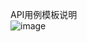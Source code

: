 API用例模板说明																		
![image](https://github.com/jinboGuo/singl_api/assets/58332140/9a4ccdad-ef3c-407c-9c5f-666c9ff8662f)

